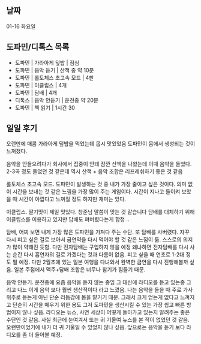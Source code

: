 ## 날짜
01-16 화요일
## 도파민/디톡스 목록
- 도파민 | 가라아게 덮밥 | 점심 
- 도파민 | 음악 듣기 | 산책 중 약 10분
- 도파민 | 롤토체스 초고속 모드 | 4판
- 도파민 | 이클립스 | 4개
- 도파민 | 담배 | 4개
- 디톡스 | 음악 안듣기 | 운전중 약 20분
- 도파민 | 책 읽기 | 1시간 30

## 일일 후기
오랜만에 매콤 가라아게 덮밥을 먹었는데 몹시 맛있었음 도파민이 몸에서 생성되는 것이 느껴졌다.

음악을 안들으려다가 회사에서 집중이 안돼 잠깐 산책을 나왔는데 이때 음악을 들었다. 2-3곡 정도 들었던 것 같은데 역시 산책 + 음악 조합은 리프레쉬하기 좋은 것 같음

롤토체스 초고속 모드. 도파민이 발생하는 것 중 내가 가장 줄이고 싶은 것이다. 의미 없이 시간을 보내는 것 같은 느낌을 가장 많이 주는 게임이다. 시간이 지나고 돌이켜 보았을 때 시간이 아깝다고 느껴질 정도 하지만 재미는 있다.

이클립스. 딸기맛이 제일 맛있다. 창준님 말씀이 맞는 것 같습니다 담배를 대체하기 위해 이클립스를 이용하고 있지만 담배도 펴버렸다는게 함정 ..

담배, 어찌 보면 내게 가장 많은 도파민을 가져다 주는 수단. 또 담배를 사버렸다. 자꾸 다시 피고 싶은 걸로 보아서 금연약을 다시 먹어야 할 것 같은 느낌이 듦. 스스로의 의지가 많이 약해진 듯함. 다만 전자담배는 구입하지 않을 예정 왜냐하면 전자담배를 다시 사는 순간 다시 흡연자의 길로 가겠다는 것과 다름이 없음. 피고 싶을 때 연초로 1-2대 정도 필 예정. 다만 2월초에 있는 일본 여행을 다녀와서 완벽한 금연을 다시 진행해볼까 싶음. 일본 주점에서 맥주+담배 조합은 너무나 참기가 힘들기 때문.

음악 안듣기. 운전중에 요즘 음악을 듣지 않는 중임 그 대신에 라디오를 듣고 있는중 그리고 나느 이게 음악 보다 훨씬 생산적이다 라고 느꼈음. 나는  음악을 들을 때 주로 가사 위주로 듣는게 아닌 단순 리듬감에 몸을 맡기기 때문. 그래서 크게 얻는게 없다고 느껴지고 단순히 시간을 떼우기 위한 용도 그저 도파민을 생산시킬 수 있는 가장 쉽고 빠른 방법이지 않나 싶음. 라디오는 뉴스, 사연 세상이 어떻게 돌아가고 있는지 알려주는 좋은 수단인 것 같음. 사실 최근에 눈여겨서 또는 귀 기울여 뉴스를 본 적이 없었던 것 같음. 오랜만이었기에 내가 더 귀 기울일 수 있었지 않나 싶음. 앞으로는 음악을 듣기 보다 라디오를 좀 더 들어볼 예정.
